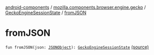 [android-components](../../index.md) / [mozilla.components.browser.engine.gecko](../index.md) / [GeckoEngineSessionState](index.md) / [fromJSON](./from-j-s-o-n.md)

# fromJSON

`fun fromJSON(json: `[`JSONObject`](https://developer.android.com/reference/org/json/JSONObject.html)`): `[`GeckoEngineSessionState`](index.md) [(source)](https://github.com/mozilla-mobile/android-components/blob/master/components/browser/engine-gecko-beta/src/main/java/mozilla/components/browser/engine/gecko/GeckoEngineSessionState.kt#L27)